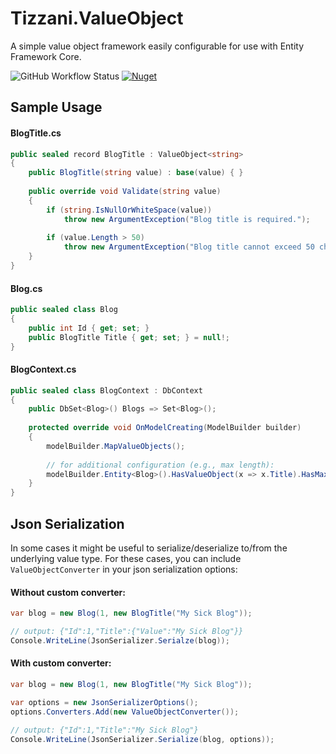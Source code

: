 # Tizzani.ValueObject

A simple value object framework easily configurable for use with Entity Framework Core.

![GitHub Workflow Status](https://img.shields.io/github/workflow/status/erinnmclaughlin/Tizzani.ValueObject/.NET)
[![Nuget](https://img.shields.io/nuget/v/Tizzani.ValueObject)](https://www.nuget.org/packages/Tizzani.ValueObject/0.1.0)


## Sample Usage

#### BlogTitle.cs
```csharp
public sealed record BlogTitle : ValueObject<string>
{
    public BlogTitle(string value) : base(value) { }
    
    public override void Validate(string value)
    {
        if (string.IsNullOrWhiteSpace(value))
            throw new ArgumentException("Blog title is required.");
          
        if (value.Length > 50)
            throw new ArgumentException("Blog title cannot exceed 50 characters.");
    }
}
```

#### Blog.cs
```csharp
public sealed class Blog
{
    public int Id { get; set; }
    public BlogTitle Title { get; set; } = null!;
}
```

#### BlogContext.cs
```csharp
public sealed class BlogContext : DbContext
{
    public DbSet<Blog>() Blogs => Set<Blog>();
    
    protected override void OnModelCreating(ModelBuilder builder)
    {
        modelBuilder.MapValueObjects();
        
        // for additional configuration (e.g., max length):
        modelBuilder.Entity<Blog>().HasValueObject(x => x.Title).HasMaxLength(50);
    }
}
```

## Json Serialization
In some cases it might be useful to serialize/deserialize to/from the underlying value type. For these cases, you can include `ValueObjectConverter` in your json serialization options:

#### Without custom converter:
```csharp
var blog = new Blog(1, new BlogTitle("My Sick Blog"));

// output: {"Id":1,"Title":{"Value":"My Sick Blog"}}
Console.WriteLine(JsonSerializer.Serialze(blog));
```

#### With custom converter:
```csharp
var blog = new Blog(1, new BlogTitle("My Sick Blog"));

var options = new JsonSerializerOptions();
options.Converters.Add(new ValueObjectConverter());

// output: {"Id":1,"Title":"My Sick Blog"}
Console.WriteLine(JsonSerializer.Serialize(blog, options));
```
